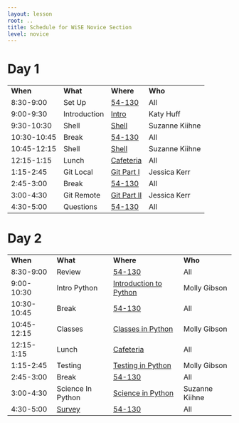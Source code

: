 ```yaml
---
layout: lesson
root: ..
title: Schedule for WiSE Novice Section
level: novice
---
```



# Day 1



<table class="table table-striped">
<tr>
    <td> <b>When</b>               </td>
    <td> <b>What</b>         </td>
    <td> <b>Where</b>          </td>
    <td> <b>Who</b> </td>
</tr>
<tr>
    <td> 8:30-9:00      </td>
    <td>  Set Up</td>
    <td> <a href="{{ site.github.url }}/novice_room.html">54-130</a>               </td>
    <td> All             </td>
</tr>
<tr>
    <td> 9:00-9:30      </td>
    <td>  Introduction</td>
    <td>  <a href="{{ site.github.url }}/intro.html">Intro</a>     </td>
    <td> Katy Huff       </td>
</tr>
<tr>
    <td> 9:30-10:30     </td>
    <td>  Shell  </td>
    <td>  <a href="{{ site.github.url }}/novice/shell/index.html">Shell</a>     </td>
    <td> Suzanne Kiihne </td>
</tr>
<tr>
    <td> 10:30-10:45    </td>
    <td>  Break  </td>
    <td> <a href="{{ site.github.url }}/novice_room.html">54-130</a>               </td>
    <td> All             </td>
</tr>
<tr>
    <td> 10:45-12:15    </td>
    <td>  Shell  </td>
    <td>  <a href="{{ site.github.url }}/novice/shell/index.html">Shell</a>     </td>
    <td> Suzanne Kiihne </td>
</tr>
<tr>
    <td> 12:15-1:15     </td>
    <td>  Lunch  </td>
    <td> <a href="{{ site.github.url }}/cafeteria.html">Cafeteria</a>          </td>
    <td> All </td>
</tr>
<tr>
    <td> 1:15-2:45      </td>
    <td>  Git Local  </td>
    <td>  <a href="http://jessitron.github.io/git-happens/scientists/index.html">Git Part I</a>     </td>
    <td> Jessica Kerr </td>
</tr>
<tr>
    <td> 2:45-3:00      </td>
    <td>  Break  </td>
    <td> <a href="{{ site.github.url }}/novice_room.html">54-130</a>               </td>
    <td> All </td>
</tr>
<tr>
    <td> 3:00-4:30      </td>
    <td>  Git Remote</td>
    <td>  <a href="http://jessitron.github.io/git-happens/scientists/index.html">Git Part II</a>     </td>
    <td> Jessica Kerr </td>
</tr>
<tr>
    <td> 4:30-5:00      </td>
    <td>  Questions  </td>
    <td> <a href="{{ site.github.url }}/novice_room.html">54-130</a>                </td>
    <td> All </td>
</tr>
</table>


# Day 2


<table class="table table-striped">
<tr>
    <td> <b>When</b>               </td>
    <td> <b>What</b>          </td>
    <td> <b>Where</b>          </td>
    <td> <b>Who</b> </td>
</tr>
<tr>
    <td> 8:30-9:00      </td>
    <td>  Review  </td>
    <td>  <a href="{{ site.github.url }}/novice_room.html">54-130</a>     </td>
    <td> All             </td>
</tr>
<tr>
    <td> 9:00-10:30     </td>
    <td>  Intro Python  </td>
    <td>  <a href="{{ site.github.url }}/novice/python/index.html">Introduction to Python</a>     </td>
    <td> Molly Gibson </td>
</tr>
<tr>
    <td> 10:30-10:45    </td>
    <td>  Break</td>
    <td> <a href="{{ site.github.url }}/novice_room.html">54-130</a>      </td>
    <td> All             </td>
</tr>
<tr>
    <td> 10:45-12:15    </td>
    <td>  Classes</td>
    <td>  <a href="{{ site.github.url }}/novice/python/index.html">Classes in Python</a>     </td>
    <td> Molly Gibson </td>
</tr>
<tr>
    <td> 12:15-1:15     </td>
    <td>  Lunch</td>
    <td> <a href="{{ site.github.url }}/cafeteria.html">Cafeteria</a> </td>
    <td> All </td>
</tr>
<tr>
    <td> 1:15-2:45      </td>
    <td>  Testing</td>
    <td>  <a href="{{ site.github.url }}/novice/python/index.html">Testing in Python</a>     </td>
    <td> Molly Gibson </td>
</tr>
<tr>
    <td> 2:45-3:00     </td>
    <td>  Break</td>
    <td> <a href="{{ site.github.url }}/novice_room.html">54-130</a>      </td>
    <td> All </td>
</tr>
<tr>
    <td> 3:00-4:30      </td>
    <td>  Science In Python</td>
    <td>  <a href="{{ site.github.url }}/novice/python/science.html">Science in Python</a>     </td>
    <td> Suzanne Kiihne </td>
</tr>
<tr>
    <td> 4:30-5:00      </td>
    <td> <a href="https://docs.google.com/forms/d/1GcdH1dH05b45Cemj339ipN3TKndvwBoJY1sQLMwkgt0/viewform">Survey</a>     </td>
    <td> <a href="{{ site.github.url }}/novice_room.html">54-130</a>      </td>
    <td> All </td>
</tr>
</table>


